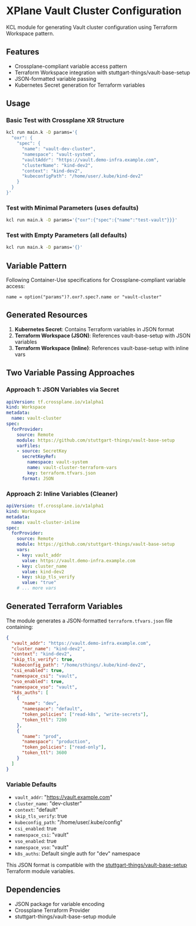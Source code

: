 # XPlane Vault Cluster Configuration

KCL module for generating Vault cluster configuration using Terraform Workspace pattern.

## Features

- Crossplane-compliant variable access pattern
- Terraform Workspace integration with stuttgart-things/vault-base-setup
- JSON-formatted variable passing
- Kubernetes Secret generation for Terraform variables

## Usage

### Basic Test with Crossplane XR Structure

```bash
kcl run main.k -D params='{
  "oxr": {
    "spec": {
      "name": "vault-dev-cluster",
      "namespace": "vault-system",
      "vaultAddr": "https://vault.demo-infra.example.com",
      "clusterName": "kind-dev2",
      "context": "kind-dev2",
      "kubeconfigPath": "/home/user/.kube/kind-dev2"
    }
  }
}'
```

### Test with Minimal Parameters (uses defaults)

```bash
kcl run main.k -D params='{"oxr":{"spec":{"name":"test-vault"}}}'
```

### Test with Empty Parameters (all defaults)

```bash
kcl run main.k -D params='{}'
```

## Variable Pattern

Following Container-Use specifications for Crossplane-compliant variable access:

```kcl
name = option("params")?.oxr?.spec?.name or "vault-cluster"
```

## Generated Resources

1. **Kubernetes Secret**: Contains Terraform variables in JSON format
2. **Terraform Workspace (JSON)**: References vault-base-setup with JSON variables
3. **Terraform Workspace (Inline)**: References vault-base-setup with inline vars

## Two Variable Passing Approaches

### Approach 1: JSON Variables via Secret

```yaml
apiVersion: tf.crossplane.io/v1alpha1
kind: Workspace
metadata:
  name: vault-cluster
spec:
  forProvider:
    source: Remote
    module: https://github.com/stuttgart-things/vault-base-setup
    varFiles:
    - source: SecretKey
      secretKeyRef:
        namespace: vault-system
        name: vault-cluster-terraform-vars
        key: terraform.tfvars.json
      format: JSON
```

### Approach 2: Inline Variables (Cleaner)

```yaml
apiVersion: tf.crossplane.io/v1alpha1
kind: Workspace
metadata:
  name: vault-cluster-inline
spec:
  forProvider:
    source: Remote
    module: https://github.com/stuttgart-things/vault-base-setup
    vars:
    - key: vault_addr
      value: https://vault.demo-infra.example.com
    - key: cluster_name
      value: kind-dev2
    - key: skip_tls_verify
      value: "true"
    # ... more vars
```

## Generated Terraform Variables

The module generates a JSON-formatted `terraform.tfvars.json` file containing:

```json
{
  "vault_addr": "https://vault.demo-infra.example.com",
  "cluster_name": "kind-dev2",
  "context": "kind-dev2",
  "skip_tls_verify": true,
  "kubeconfig_path": "/home/sthings/.kube/kind-dev2",
  "csi_enabled": true,
  "namespace_csi": "vault",
  "vso_enabled": true,
  "namespace_vso": "vault",
  "k8s_auths": [
    {
      "name": "dev",
      "namespace": "default",
      "token_policies": ["read-k8s", "write-secrets"],
      "token_ttl": 7200
    },
    {
      "name": "prod",
      "namespace": "production",
      "token_policies": ["read-only"],
      "token_ttl": 3600
    }
  ]
}
```

### Variable Defaults

- `vault_addr`: "https://vault.example.com"
- `cluster_name`: "dev-cluster"
- `context`: "default"
- `skip_tls_verify`: true
- `kubeconfig_path`: "/home/user/.kube/config"
- `csi_enabled`: true
- `namespace_csi`: "vault"
- `vso_enabled`: true
- `namespace_vso`: "vault"
- `k8s_auths`: Default single auth for "dev" namespace

This JSON format is compatible with the [stuttgart-things/vault-base-setup](https://github.com/stuttgart-things/vault-base-setup) Terraform module variables.

## Dependencies

- JSON package for variable encoding
- Crossplane Terraform Provider
- stuttgart-things/vault-base-setup module
